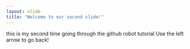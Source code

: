 ```yaml
---
layout: slide
title: "Welcome to our second slide!"
---
```

this is my second time going through the github robot tutorial
Use the left arrow to go back!
